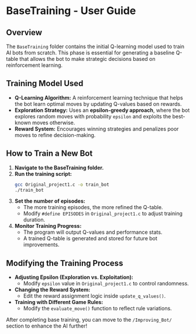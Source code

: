 # BaseTraining - User Guide

## **Overview**
The `BaseTraining` folder contains the initial Q-learning model used to train AI bots from scratch. This phase is essential for generating a baseline Q-table that allows the bot to make strategic decisions based on reinforcement learning.

## **Training Model Used**
- **Q-Learning Algorithm:** A reinforcement learning technique that helps the bot learn optimal moves by updating Q-values based on rewards.
- **Exploration Strategy:** Uses an **epsilon-greedy approach**, where the bot explores random moves with probability `epsilon` and exploits the best-known moves otherwise.
- **Reward System:** Encourages winning strategies and penalizes poor moves to refine decision-making.

## **How to Train a New Bot**

1. **Navigate to the BaseTraining folder.**
2. **Run the training script:**
   ```sh
   gcc Original_project1.c -o train_bot
   ./train_bot
   ```
3. **Set the number of episodes:**
   - The more training episodes, the more refined the Q-table.
   - Modify `#define EPISODES` in `Original_project1.c` to adjust training duration.
4. **Monitor Training Progress:**
   - The program will output Q-values and performance stats.
   - A trained Q-table is generated and stored for future bot improvements.

## **Modifying the Training Process**
- **Adjusting Epsilon (Exploration vs. Exploitation):**
  - Modify `epsilon` value in `Original_project1.c` to control randomness.
- **Changing the Reward System:**
  - Edit the reward assignment logic inside `update_q_values()`.
- **Training with Different Game Rules:**
  - Modify the `evaluate_move()` function to reflect rule variations.

After completing base training, you can move to the `/Improving_Bot/` section to enhance the AI further!
